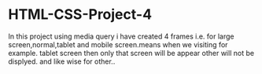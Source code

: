 # HTML-CSS-Project-4
In this project using media query i have created 4 frames i.e. for large screen,normal,tablet and mobile screen.means when we visiting for example. tablet screen then only that screen will be appear other will not be displyed. and like wise for other..
